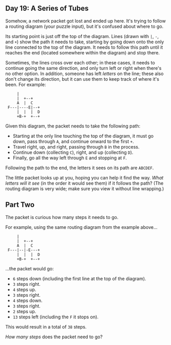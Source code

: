 Day 19: A Series of Tubes
-------------------------

Somehow, a network packet got lost and ended up here. It's trying to follow a routing diagram (your puzzle input), but it's confused about where to go.


Its starting point is just off the top of the diagram. Lines (drawn with `|`, `-`, and `+`) show the path it needs to take, starting by going down onto the only line connected to the top of the diagram. It needs to follow this path until it reaches the end (located somewhere within the diagram) and stop there.


Sometimes, the lines cross over each other; in these cases, it needs to continue going the same direction, and only turn left or right when there's no other option. In addition, someone has left *letters* on the line; these also don't change its direction, but it can use them to keep track of where it's been. For example:



```
     |          
     |  +--+    
     A  |  C    
 F---|----E|--+ 
     |  |  |  D 
     +B-+  +--+ 

```

Given this diagram, the packet needs to take the following path:


* Starting at the only line touching the top of the diagram, it must go down, pass through `A`, and continue onward to the first `+`.
* Travel right, up, and right, passing through `B` in the process.
* Continue down (collecting `C`), right, and up (collecting `D`).
* Finally, go all the way left through `E` and stopping at `F`.


Following the path to the end, the letters it sees on its path are `ABCDEF`.


The little packet looks up at you, hoping you can help it find the way. *What letters will it see* (in the order it would see them) if it follows the path? (The routing diagram is very wide; make sure you view it without line wrapping.)


Part Two
--------

The packet is curious how many steps it needs to go.


For example, using the same routing diagram from the example above...



```
     |          
     |  +--+    
     A  |  C    
 F---|--|-E---+ 
     |  |  |  D 
     +B-+  +--+ 

```

...the packet would go:


* `6` steps down (including the first line at the top of the diagram).
* `3` steps right.
* `4` steps up.
* `3` steps right.
* `4` steps down.
* `3` steps right.
* `2` steps up.
* `13` steps left (including the `F` it stops on).


This would result in a total of `38` steps.


*How many steps* does the packet need to go?


